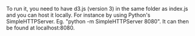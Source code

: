 To run it, you need to have d3.js (version 3) in the same folder as index.js and you can host
it locally. For instance by using Python's SimpleHTTPServer. Eg. "python -m
SimpleHTTPServer 8080". It can then be found at localhost:8080.